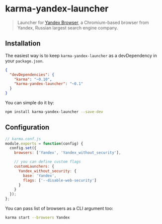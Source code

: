 # karma-yandex-launcher

> Launcher for [Yandex Browser](http://browser.yandex.com), a Chromium-based browser from
Yandex, Russian largest search engine company.

## Installation

The easiest way is to keep `karma-yandex-launcher` as a devDependency in your `package.json`.
```json
{
  "devDependencies": {
    "karma": "~0.10",
    "karma-yandex-launcher": "~0.1"
  }
}
```

You can simple do it by:
```bash
npm install karma-yandex-launcher --save-dev
```

## Configuration
```js
// karma.conf.js
module.exports = function(config) {
  config.set({
    browsers: ['Yandex', 'Yandex_without_security'],

    // you can define custom flags
    customLaunchers: {
      Yandex_without_security: {
        base: 'Yandex',
        flags: ['--disable-web-security']
      }
    }
  });
};
```

You can pass list of browsers as a CLI argument too:
```bash
karma start --browsers Yandex
```

